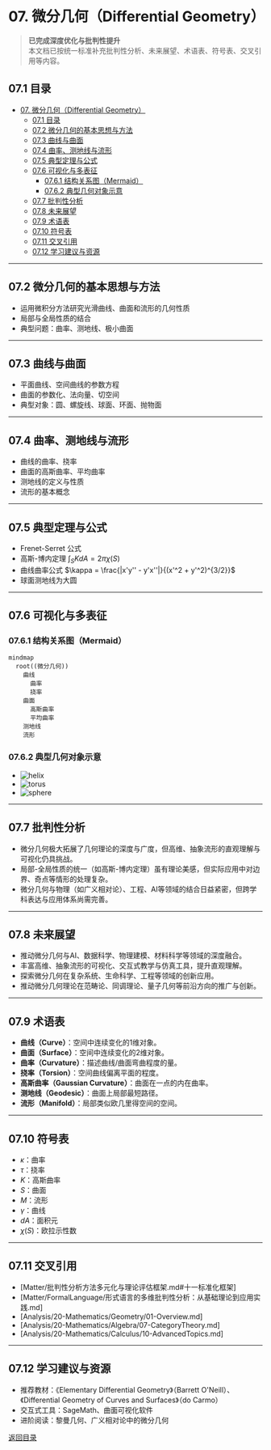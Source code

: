 # 07. 微分几何（Differential Geometry）

> **已完成深度优化与批判性提升**  
> 本文档已按统一标准补充批判性分析、未来展望、术语表、符号表、交叉引用等内容。

## 07.1 目录

- [07. 微分几何（Differential Geometry）](#07-微分几何differential-geometry)
  - [07.1 目录](#071-目录)
  - [07.2 微分几何的基本思想与方法](#072-微分几何的基本思想与方法)
  - [07.3 曲线与曲面](#073-曲线与曲面)
  - [07.4 曲率、测地线与流形](#074-曲率测地线与流形)
  - [07.5 典型定理与公式](#075-典型定理与公式)
  - [07.6 可视化与多表征](#076-可视化与多表征)
    - [07.6.1 结构关系图（Mermaid）](#0761-结构关系图mermaid)
    - [07.6.2 典型几何对象示意](#0762-典型几何对象示意)
  - [07.7 批判性分析](#077-批判性分析)
  - [07.8 未来展望](#078-未来展望)
  - [07.9 术语表](#079-术语表)
  - [07.10 符号表](#0710-符号表)
  - [07.11 交叉引用](#0711-交叉引用)
  - [07.12 学习建议与资源](#0712-学习建议与资源)

---

## 07.2 微分几何的基本思想与方法

- 运用微积分方法研究光滑曲线、曲面和流形的几何性质
- 局部与全局性质的结合
- 典型问题：曲率、测地线、极小曲面

---

## 07.3 曲线与曲面

- 平面曲线、空间曲线的参数方程
- 曲面的参数化、法向量、切空间
- 典型对象：圆、螺旋线、球面、环面、抛物面

---

## 07.4 曲率、测地线与流形

- 曲线的曲率、挠率
- 曲面的高斯曲率、平均曲率
- 测地线的定义与性质
- 流形的基本概念

---

## 07.5 典型定理与公式

- Frenet-Serret 公式
- 高斯-博内定理 $\int_S K dA = 2\pi \chi(S)$
- 曲线曲率公式 $\kappa = \frac{|x'y'' - y'x''|}{(x'^2 + y'^2)^{3/2}}$
- 球面测地线为大圆

---

## 07.6 可视化与多表征

### 07.6.1 结构关系图（Mermaid）

```mermaid
mindmap
  root((微分几何))
    曲线
      曲率
      挠率
    曲面
      高斯曲率
      平均曲率
    测地线
    流形
```

### 07.6.2 典型几何对象示意

- ![helix](https://latex.codecogs.com/svg.image?\text{Helix})
- ![torus](https://latex.codecogs.com/svg.image?\text{Torus})
- ![sphere](https://latex.codecogs.com/svg.image?\text{Sphere})

---

## 07.7 批判性分析

- 微分几何极大拓展了几何理论的深度与广度，但高维、抽象流形的直观理解与可视化仍具挑战。
- 局部-全局性质的统一（如高斯-博内定理）虽有理论美感，但实际应用中对边界、奇点等情形的处理复杂。
- 微分几何与物理（如广义相对论）、工程、AI等领域的结合日益紧密，但跨学科表达与应用体系尚需完善。

---

## 07.8 未来展望

- 推动微分几何与AI、数据科学、物理建模、材料科学等领域的深度融合。
- 丰富高维、抽象流形的可视化、交互式教学与仿真工具，提升直观理解。
- 探索微分几何在复杂系统、生命科学、工程等领域的创新应用。
- 推动微分几何理论在范畴论、同调理论、量子几何等前沿方向的推广与创新。

---

## 07.9 术语表

- **曲线（Curve）**：空间中连续变化的1维对象。
- **曲面（Surface）**：空间中连续变化的2维对象。
- **曲率（Curvature）**：描述曲线/曲面弯曲程度的量。
- **挠率（Torsion）**：空间曲线偏离平面的程度。
- **高斯曲率（Gaussian Curvature）**：曲面在一点的内在曲率。
- **测地线（Geodesic）**：曲面上局部最短路径。
- **流形（Manifold）**：局部类似欧几里得空间的空间。

---

## 07.10 符号表

- $\kappa$：曲率
- $\tau$：挠率
- $K$：高斯曲率
- $S$：曲面
- $M$：流形
- $\gamma$：曲线
- $dA$：面积元
- $\chi(S)$：欧拉示性数

---

## 07.11 交叉引用

- [Matter/批判性分析方法多元化与理论评估框架.md#十一标准化框架]
- [Matter/FormalLanguage/形式语言的多维批判性分析：从基础理论到应用实践.md]
- [Analysis/20-Mathematics/Geometry/01-Overview.md]
- [Analysis/20-Mathematics/Algebra/07-CategoryTheory.md]
- [Analysis/20-Mathematics/Calculus/10-AdvancedTopics.md]

---

## 07.12 学习建议与资源

- 推荐教材：《Elementary Differential Geometry》（Barrett O'Neill）、《Differential Geometry of Curves and Surfaces》（do Carmo）
- 交互式工具：SageMath、曲面可视化软件
- 进阶阅读：黎曼几何、广义相对论中的微分几何

[返回目录](#071-目录)
